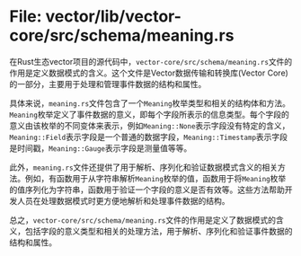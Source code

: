 # File: vector/lib/vector-core/src/schema/meaning.rs

在Rust生态vector项目的源代码中，`vector-core/src/schema/meaning.rs`文件的作用是定义数据模式的含义。这个文件是Vector数据传输和转换库(Vector Core)的一部分，主要用于处理和管理事件数据的结构和属性。

具体来说，`meaning.rs`文件包含了一个`Meaning`枚举类型和相关的结构体和方法。`Meaning`枚举定义了事件数据的意义，即每个字段所表示的信息类型。每个字段的意义由该枚举的不同变体来表示，例如`Meaning::None`表示字段没有特定的含义，`Meaning::Field`表示字段是一个普通的数据字段，`Meaning::Timestamp`表示字段是时间戳，`Meaning::Gauge`表示字段是测量值等等。

此外，`meaning.rs`文件还提供了用于解析、序列化和验证数据模式含义的相关方法。例如，有函数用于从字符串解析`Meaning`枚举的值，函数用于将`Meaning`枚举的值序列化为字符串，函数用于验证一个字段的意义是否有效等。这些方法帮助开发人员在处理数据模式时更方便地解析和处理事件数据的结构。

总之，`vector-core/src/schema/meaning.rs`文件的作用是定义了数据模式的含义，包括字段的意义类型和相关的处理方法，用于解析、序列化和验证事件数据的结构和属性。

